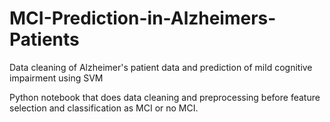 # MCI-Prediction-in-Alzheimers-Patients
Data cleaning of Alzheimer's patient data and prediction of mild cognitive impairment using SVM

Python notebook that does data cleaning and preprocessing before feature selection and classification as MCI or no MCI.
